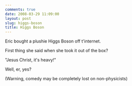 ```yaml
---
comments: true
date: 2008-03-29 11:09:00
layout: post
slug: higgs-boson
title: Higgs Boson
---
```


Eric bought a plushie Higgs Boson off t'internet.  

First thing she said when she took it out of the box?  

"Jesus Christ, it's heavy!"  

Well, er, yes?  

(Warning, comedy may be completely lost on non-physicists)
